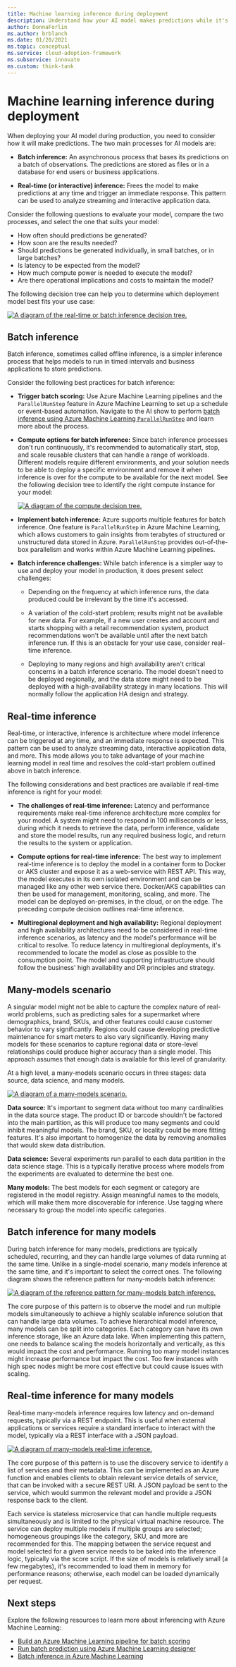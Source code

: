 ```yaml
---
title: Machine learning inference during deployment
description: Understand how your AI model makes predictions while it's being deployed in production.
author: DonnaForlin
ms.author: brblanch
ms.date: 01/20/2021
ms.topic: conceptual
ms.service: cloud-adoption-framework
ms.subservice: innovate
ms.custom: think-tank
---
```


# Machine learning inference during deployment

When deploying your AI model during production, you need to consider how it will make predictions. The two main processes for AI models are:

- **Batch inference:** An asynchronous process that bases its predictions on a batch of observations. The predictions are stored as files or in a database for end users or business applications.

- **Real-time (or interactive) inference:** Frees the model to make predictions at any time and trigger an immediate response. This pattern can be used to analyze streaming and interactive application data.

Consider the following questions to evaluate your model, compare the two processes, and select the one that suits your model:

- How often should predictions be generated?
- How soon are the results needed?
- Should predictions be generated individually, in small batches, or in large batches?
- Is latency to be expected from the model?
- How much compute power is needed to execute the model?
- Are there operational implications and costs to maintain the model?

The following decision tree can help you to determine which deployment model best fits your use case:

[![A diagram of the real-time or batch inference decision tree.](./media/inference-decision-tree.png)](./media/inference-decision-tree.png#lightbox)

## Batch inference

Batch inference, sometimes called offline inference, is a simpler inference process that helps models to run in timed intervals and business applications to store predictions.

Consider the following best practices for batch inference:

- **Trigger batch scoring:** Use Azure Machine Learning pipelines and the `ParallelRunStep` feature in Azure Machine Learning to set up a schedule or event-based automation. Navigate to the AI show to perform [batch inference using Azure Machine Learning `ParallelRunStep`](https://channel9.msdn.com/Shows/AI-Show/How-to-do-Batch-Inference-using-AML-ParallelRunStep) and learn more about the process.

- **Compute options for batch inference:** Since batch inference processes don't run continuously, it's recommended to automatically start, stop, and scale reusable clusters that can handle a range of workloads. Different models require different environments, and your solution needs to be able to deploy a specific environment and remove it when inference is over for the compute to be available for the next model. See the following decision tree to identify the right compute instance for your model:

  [![A diagram of the compute decision tree.](./media/compute-decision-tree.png)](./media/compute-decision-tree.png#lightbox)

- **Implement batch inference:** Azure supports multiple features for batch inference. One feature is `ParallelRunStep` in Azure Machine Learning, which allows customers to gain insights from terabytes of structured or unstructured data stored in Azure. `ParallelRunStep` provides out-of-the-box parallelism and works within Azure Machine Learning pipelines.

- **Batch inference challenges:** While batch inference is a simpler way to use and deploy your model in production, it does present select challenges:

  - Depending on the frequency at which inference runs, the data produced could be irrelevant by the time it's accessed.

  - A variation of the cold-start problem; results might not be available for new data. For example, if a new user creates and account and starts shopping with a retail recommendation system, product recommendations won't be available until after the next batch inference run. If this is an obstacle for your use case, consider real-time inference.

  - Deploying to many regions and high availability aren't critical concerns in a batch inference scenario. The model doesn't need to be deployed regionally, and the data store might need to be deployed with a high-availability strategy in many locations. This will normally follow the application HA design and strategy.

## Real-time inference

Real-time, or interactive, inference is architecture where model inference can be triggered at any time, and an immediate response is expected. This pattern can be used to analyze streaming data, interactive application data, and more. This mode allows you to take advantage of your machine learning model in real time and resolves the cold-start problem outlined above in batch inference.

The following considerations and best practices are available if real-time inference is right for your model:

- **The challenges of real-time inference:** Latency and performance requirements make real-time inference architecture more complex for your model. A system might need to respond in 100 milliseconds or less, during which it needs to retrieve the data, perform inference, validate and store the model results, run any required business logic, and return the results to the system or application.

- **Compute options for real-time inference:** The best way to implement real-time inference is to deploy the model in a container form to Docker or AKS cluster and expose it as a web-service with REST API. This way, the model executes in its own isolated environment and can be managed like any other web service there. Docker/AKS capabilities can then be used for management, monitoring, scaling, and more. The model can be deployed on-premises, in the cloud, or on the edge. The preceding compute decision outlines real-time inference.

- **Multiregional deployment and high availability:** Regional deployment and high availability architectures need to be considered in real-time inference scenarios, as latency and the model's performance will be critical to resolve. To reduce latency in multiregional deployments, it's recommended to locate the model as close as possible to the consumption point. The model and supporting infrastructure should follow the business' high availability and DR principles and strategy.

## Many-models scenario

A singular model might not be able to capture the complex nature of real-world problems, such as predicting sales for a supermarket where demographics, brand, SKUs, and other features could cause customer behavior to vary significantly. Regions could cause developing predictive maintenance for smart meters to also vary significantly. Having many models for these scenarios to capture regional data or store-level relationships could produce higher accuracy than a single model. This approach assumes that enough data is available for this level of granularity.

At a high level, a many-models scenario occurs in three stages: data source, data science, and many models.

[![A diagram of a many-models scenario.](./media/many-models-scenario.png)](./media/many-models-scenario.png#lightbox)

**Data source:** It's important to segment data without too many cardinalities in the data source stage. The product ID or barcode shouldn't be factored into the main partition, as this will produce too many segments and could inhibit meaningful models. The brand, SKU, or locality could be more fitting features. It's also important to homogenize the data by removing anomalies that would skew data distribution.

**Data science:** Several experiments run parallel to each data partition in the data science stage. This is a typically iterative process where models from the experiments are evaluated to determine the best one.

**Many models:** The best models for each segment or category are registered in the model registry. Assign meaningful names to the models, which will make them more discoverable for inference. Use tagging where necessary to group the model into specific categories.

## Batch inference for many models

During batch inference for many models, predictions are typically scheduled, recurring, and they can handle large volumes of data running at the same time. Unlike in a single-model scenario, many models inference at the same time, and it's important to select the correct ones. The following diagram shows the reference pattern for many-models batch inference:

[![A diagram of the reference pattern for many-models batch inference.](./media/many-models-batch-inference.png)](./media/many-models-batch-inference.png#lightbox)

The core purpose of this pattern is to observe the model and run multiple models simultaneously to achieve a highly scalable inference solution that can handle large data volumes. To achieve hierarchical model inference, many models can be split into categories. Each category can have its own inference storage, like an Azure data lake. When implementing this pattern, one needs to balance scaling the models horizontally and vertically, as this would impact the cost and performance. Running too many model instances might increase performance but impact the cost. Too few instances with high spec nodes might be more cost effective but could cause issues with scaling.

## Real-time inference for many models

Real-time many-models inference requires low latency and on-demand requests, typically via a REST endpoint. This is useful when external applications or services require a standard interface to interact with the model, typically via a REST interface with a JSON payload.

[![A diagram of many-models real-time inference.](./media/many-models-real-time-inference.png)](./media/many-models-real-time-inference.png#lightbox)

The core purpose of this pattern is to use the discovery service to identify a list of services and their metadata. This can be implemented as an Azure function and enables clients to obtain relevant service details of service, that can be invoked with a secure REST URI. A JSON payload be sent to the service, which would summon the relevant model and provide a JSON response back to the client.

Each service is stateless microservice that can handle multiple requests simultaneously and is limited to the physical virtual machine resource. The service can deploy multiple models if multiple groups are selected; homogeneous groupings like the category, SKU, and more are recommended for this. The mapping between the service request and model selected for a given service needs to be baked into the inference logic, typically via the score script. If the size of models is relatively small (a few megabytes), it's recommended to load them in memory for performance reasons; otherwise, each model can be loaded dynamically per request.

## Next steps

Explore the following resources to learn more about inferencing with Azure Machine Learning:

- [Build an Azure Machine Learning pipeline for batch scoring](/azure/machine-learning/tutorial-pipeline-batch-scoring-classification)
- [Run batch prediction using Azure Machine Learning designer](/azure/machine-learning/how-to-run-batch-predictions-designer)
- [Batch inference in Azure Machine Learning](https://techcommunity.microsoft.com/t5/azure-ai/batch-inference-in-azure-machine-learning/ba-p/1417010#:~:text=%20Batch%20Inference%20in%20Azure%20Machine%20Learning%20,Learning%20Pipelines.%20ParallelRunStep%20is%20available%20through...%20More%20)
